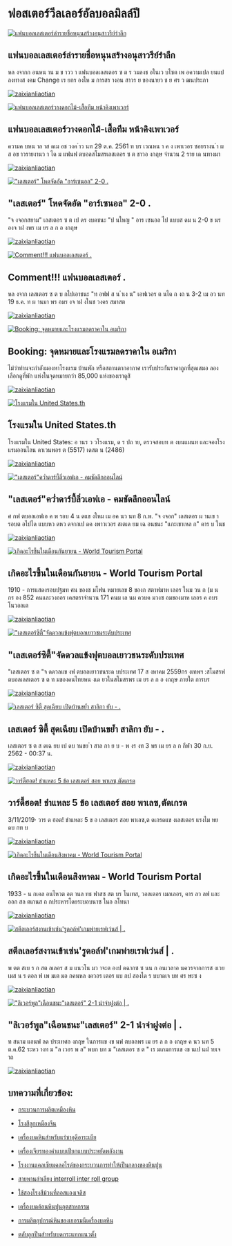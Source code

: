 # ฟอสเตอร์วีลเลอร์อัลบอลมิลล์ปี
<a href="https://mnn.zoosnet.net/LR/Chatpre.aspx?id=MNN94995150&p=https://topgrinding.com/" target="_blank">![แฟนบอลเลสเตอร์ล่ารายชื่อหนุนสร้างอนุสาวรีย์รำลึก ](https://github.com/technlg/images/blob/main/32.jpg)</a>
## แฟนบอลเลสเตอร์ล่ารายชื่อหนุนสร้างอนุสาวรีย์รำลึก 
หล งจากก อนหน าน ม ข าวว า แฟนบอลเลสเตอร ซ ต ร วมลงช อในเว บไซต เพ อความเปล ยนแปลงทางส งคม Change เร ยกร องให ม การสร างอน สาวร ย ของนายว ช ย ศร ว ฒนประภา 
<a href="https://mnn.zoosnet.net/LR/Chatpre.aspx?id=MNN94995150&p=https://topgrinding.com/" target="_blank"><img src="https://github.com/technlg/images/raw/main/chat11.jpg" alt="zaixianliaotian"/></a><a href="//whatsapp.shibangsoft.com/WhatsApp.php" ><img src="https://github.com/technlg/images/raw/main/chat11.png" alt=""></a>
<a href="https://mnn.zoosnet.net/LR/Chatpre.aspx?id=MNN94995150&p=https://topgrinding.com/" target="_blank">![แฟนบอลเลสเตอร์วางดอกไม้-เสื้อทีม หน้าคิงเพาเวอร์](https://github.com/technlg/images/blob/main/50.jpg)</a>
## แฟนบอลเลสเตอร์วางดอกไม้-เสื้อทีม หน้าคิงเพาเวอร์
ความค บหน าล าส ดเม อช วงค ำว นท 29 ต.ค. 2561 ท บร เวณหน า ค ง เพาเวอร ซอยรางน ำ ผ ส อข าวรายงานว า ได ม แฟนฟ ตบอลสโมสรเลสเตอร ซ ต ชาวอ งกฤษ จำนวน 2 ราย เด นทางมา 
<a href="https://mnn.zoosnet.net/LR/Chatpre.aspx?id=MNN94995150&p=https://topgrinding.com/" target="_blank"><img src="https://github.com/technlg/images/raw/main/chat11.jpg" alt="zaixianliaotian"/></a><a href="//whatsapp.shibangsoft.com/WhatsApp.php" ><img src="https://github.com/technlg/images/raw/main/chat11.png" alt=""></a>
<a href="https://mnn.zoosnet.net/LR/Chatpre.aspx?id=MNN94995150&p=https://topgrinding.com/" target="_blank">!["เลสเตอร์" โหดจัดอัด "อาร์เซนอล" 2-0 .](https://github.com/technlg/images/blob/main/11.jpg)</a>
## "เลสเตอร์" โหดจัดอัด "อาร์เซนอล" 2-0 .
"จ งจอกสยาม" เลสเตอร ซ ต เป ดร งบดชนะ "ป นใหญ " อาร เซนอล ไป แบบส ดม น 2-0 ข นรองจ าฝ งพร เม ยร ล ก อ งกฤษ 
<a href="https://mnn.zoosnet.net/LR/Chatpre.aspx?id=MNN94995150&p=https://topgrinding.com/" target="_blank"><img src="https://github.com/technlg/images/raw/main/chat11.jpg" alt="zaixianliaotian"/></a><a href="//whatsapp.shibangsoft.com/WhatsApp.php" ><img src="https://github.com/technlg/images/raw/main/chat11.png" alt=""></a>
<a href="https://mnn.zoosnet.net/LR/Chatpre.aspx?id=MNN94995150&p=https://topgrinding.com/" target="_blank">![Comment!!! แฟนบอลเลสเตอร์ .](https://github.com/technlg/images/blob/main/3.jpg)</a>
## Comment!!! แฟนบอลเลสเตอร์ .
หล งจาก เลสเตอร ซ ต บ กไปเอาชนะ "ท อฟฟ ส น ำเง น" เอฟเวอร ต นได ถ งถ น 3-2 เม อว นท 19 ธ.ค. ท ผ านมา พร อมร งจ าฝ งในช วงคร สมาสต
<a href="https://mnn.zoosnet.net/LR/Chatpre.aspx?id=MNN94995150&p=https://topgrinding.com/" target="_blank"><img src="https://github.com/technlg/images/raw/main/chat11.jpg" alt="zaixianliaotian"/></a><a href="//whatsapp.shibangsoft.com/WhatsApp.php" ><img src="https://github.com/technlg/images/raw/main/chat11.png" alt=""></a>
<a href="https://mnn.zoosnet.net/LR/Chatpre.aspx?id=MNN94995150&p=https://topgrinding.com/" target="_blank">![Booking: จุดหมายและโรงแรมลดราคาใน อเมริกา](https://github.com/technlg/images/blob/main/64.jpg)</a>
## Booking: จุดหมายและโรงแรมลดราคาใน อเมริกา
ไม่ว่าท่านจะกำลังมองหาโรงแรม บ้านพัก หรือสถานตากอากาศ เรารับประกันราคาถูกที่สุดเสมอ ลองเลือกดูที่พัก แห่งในจุดหมายกว่า 85,000 แห่งของเราดูสิ
<a href="https://mnn.zoosnet.net/LR/Chatpre.aspx?id=MNN94995150&p=https://topgrinding.com/" target="_blank"><img src="https://github.com/technlg/images/raw/main/chat11.jpg" alt="zaixianliaotian"/></a><a href="//whatsapp.shibangsoft.com/WhatsApp.php" ><img src="https://github.com/technlg/images/raw/main/chat11.png" alt=""></a>
<a href="https://mnn.zoosnet.net/LR/Chatpre.aspx?id=MNN94995150&p=https://topgrinding.com/" target="_blank">![โรงแรมใน United States.th](https://github.com/technlg/images/blob/main/4.jpg)</a>
## โรงแรมใน United States.th
โรงแรมใน United States: อ านร ว วโรงแรม, ด ร ปถ าย, ตรวจสอบท ต งบนแผนท และจองโรงแรมออนไลน ดาเวนพอร ต (5517) เดสต น (2486)
<a href="https://mnn.zoosnet.net/LR/Chatpre.aspx?id=MNN94995150&p=https://topgrinding.com/" target="_blank"><img src="https://github.com/technlg/images/raw/main/chat11.jpg" alt="zaixianliaotian"/></a><a href="//whatsapp.shibangsoft.com/WhatsApp.php" ><img src="https://github.com/technlg/images/raw/main/chat11.png" alt=""></a>
<a href="https://mnn.zoosnet.net/LR/Chatpre.aspx?id=MNN94995150&p=https://topgrinding.com/" target="_blank">!["เลสเตอร์"คว่ำดาร์บี้ลิ่วเอฟเอ - คมชัดลึกออนไลน์](https://github.com/technlg/images/blob/main/29.jpg)</a>
## "เลสเตอร์"คว่ำดาร์บี้ลิ่วเอฟเอ - คมชัดลึกออนไลน์
ศ กฟ ตบอลเอฟเอ ค พ รอบ 4 น ดแข งใหม เม อค นว นท 8 ก.พ. "จ งจอก" เลสเตอร ผ านเข ารอบต อไปได แบบหว ดหว ดจากเป ดค งพาวเวอร สเตเด ยม เฉ อนชนะ "แกะเขาเหล ก" ดาร บ ในช 
<a href="https://mnn.zoosnet.net/LR/Chatpre.aspx?id=MNN94995150&p=https://topgrinding.com/" target="_blank"><img src="https://github.com/technlg/images/raw/main/chat11.jpg" alt="zaixianliaotian"/></a><a href="//whatsapp.shibangsoft.com/WhatsApp.php" ><img src="https://github.com/technlg/images/raw/main/chat11.png" alt=""></a>
<a href="https://mnn.zoosnet.net/LR/Chatpre.aspx?id=MNN94995150&p=https://topgrinding.com/" target="_blank">![เกิดอะไรขึ้นในเดือนกันยายน - World Tourism Portal](https://github.com/technlg/images/blob/main/28.jpg)</a>
## เกิดอะไรขึ้นในเดือนกันยายน - World Tourism Portal
1910 - การแสดงรอบปฐมท ศน ของซ มโฟน หมายเลข 8 ของก สตาฟมาห เลอร ในม วน ก (ม น กร อง 852 คนและวงออร เคสตราจำนวน 171 คนผ เล นผ ควบค มวงซ อมของมาห เลอร ค อบร โนวอลเต 
<a href="https://mnn.zoosnet.net/LR/Chatpre.aspx?id=MNN94995150&p=https://topgrinding.com/" target="_blank"><img src="https://github.com/technlg/images/raw/main/chat11.jpg" alt="zaixianliaotian"/></a><a href="//whatsapp.shibangsoft.com/WhatsApp.php" ><img src="https://github.com/technlg/images/raw/main/chat11.png" alt=""></a>
<a href="https://mnn.zoosnet.net/LR/Chatpre.aspx?id=MNN94995150&p=https://topgrinding.com/" target="_blank">!["เลสเตอร์ซิตี้"จัดดวลแข้งฟุตบอลเยาวชนระดับประเทศ ](https://github.com/technlg/images/blob/main/27.jpg)</a>
## "เลสเตอร์ซิตี้"จัดดวลแข้งฟุตบอลเยาวชนระดับประเทศ 
"เลสเตอร ซ ต "จ ดดวลแข งฟ ตบอลเยาวชนระด บประเทศ  17 ส งหาคม 2559กร งเทพฯ :สโมสรฟ ตบอลเลสเตอร ซ ต ท มของคนไทยหน งเด ยวในสโมสรพร เม ยร ล ก อ งกฤษ ภายใต การบร 
<a href="https://mnn.zoosnet.net/LR/Chatpre.aspx?id=MNN94995150&p=https://topgrinding.com/" target="_blank"><img src="https://github.com/technlg/images/raw/main/chat11.jpg" alt="zaixianliaotian"/></a><a href="//whatsapp.shibangsoft.com/WhatsApp.php" ><img src="https://github.com/technlg/images/raw/main/chat11.png" alt=""></a>
<a href="https://mnn.zoosnet.net/LR/Chatpre.aspx?id=MNN94995150&p=https://topgrinding.com/" target="_blank">![เลสเตอร์ ซิตี้ สุดเฉียบ เปิดบ้านขย้ำ สาลิกา ยับ - .](https://github.com/technlg/images/blob/main/33.jpg)</a>
## เลสเตอร์ ซิตี้ สุดเฉียบ เปิดบ้านขย้ำ สาลิกา ยับ - .
เลสเตอร ซ ต ส ดเฉ ยบ เป ดบ านขย ำ สาล กา ย บ - พ งร งท 3 พร เม ยร ล ก กีฬา 30 ก.ย. 2562 - 00:37 น.
<a href="https://mnn.zoosnet.net/LR/Chatpre.aspx?id=MNN94995150&p=https://topgrinding.com/" target="_blank"><img src="https://github.com/technlg/images/raw/main/chat11.jpg" alt="zaixianliaotian"/></a><a href="//whatsapp.shibangsoft.com/WhatsApp.php" ><img src="https://github.com/technlg/images/raw/main/chat11.png" alt=""></a>
<a href="https://mnn.zoosnet.net/LR/Chatpre.aspx?id=MNN94995150&p=https://topgrinding.com/" target="_blank">![วาร์ดี้ฮอต! ชำแหละ 5 ข้อ เลสเตอร์ สอย พาเลซ,ตัดเกรด ](https://github.com/technlg/images/blob/main/50.jpg)</a>
## วาร์ดี้ฮอต! ชำแหละ 5 ข้อ เลสเตอร์ สอย พาเลซ,ตัดเกรด 
3/11/2019· วาร ด ฮอต! ชำแหละ 5 ข อ เลสเตอร สอย พาเลซ,ต ดเกรดแข งเลสเตอร แรงไม หย ดบ กท บ 
<a href="https://mnn.zoosnet.net/LR/Chatpre.aspx?id=MNN94995150&p=https://topgrinding.com/" target="_blank"><img src="https://github.com/technlg/images/raw/main/chat11.jpg" alt="zaixianliaotian"/></a><a href="//whatsapp.shibangsoft.com/WhatsApp.php" ><img src="https://github.com/technlg/images/raw/main/chat11.png" alt=""></a>
<a href="https://mnn.zoosnet.net/LR/Chatpre.aspx?id=MNN94995150&p=https://topgrinding.com/" target="_blank">![เกิดอะไรขึ้นในเดือนสิงหาคม - World Tourism Portal](https://github.com/technlg/images/blob/main/2.jpg)</a>
## เกิดอะไรขึ้นในเดือนสิงหาคม - World Tourism Portal
1933 - น กเคล อนไหวต อต านล ทธ ฟาสซ สต บร โนเทส, วอลเตอร เมลเลอร, คาร ลว ลฟ และออก สล ตเกนส ถ กประหารโดยระบอบนาซ ในอ ลโทนา
<a href="https://mnn.zoosnet.net/LR/Chatpre.aspx?id=MNN94995150&p=https://topgrinding.com/" target="_blank"><img src="https://github.com/technlg/images/raw/main/chat11.jpg" alt="zaixianliaotian"/></a><a href="//whatsapp.shibangsoft.com/WhatsApp.php" ><img src="https://github.com/technlg/images/raw/main/chat11.png" alt=""></a>
<a href="https://mnn.zoosnet.net/LR/Chatpre.aspx?id=MNN94995150&p=https://topgrinding.com/" target="_blank">![สตีลเลอร์สงานเข้าเซ่น'รูดอล์ฟ'เกมพ่ายเรฟเว่นส์ | .](https://github.com/technlg/images/blob/main/43.jpg)</a>
## สตีลเลอร์สงานเข้าเซ่น'รูดอล์ฟ'เกมพ่ายเรฟเว่นส์ | .
พ ตต สเบ ร ก สต ลเลอร ส ม แนวโน มว าจะต องป ดฉากซ ซ นน ก อนเวลาอ นควรจากการส งเวย เมส น ร ดอล ฟ เพ มเต มอ กคนหล งควอร เตอร แบ กป สองได ร บบาดเจ บท ศร ษะซ ง 
<a href="https://mnn.zoosnet.net/LR/Chatpre.aspx?id=MNN94995150&p=https://topgrinding.com/" target="_blank"><img src="https://github.com/technlg/images/raw/main/chat11.jpg" alt="zaixianliaotian"/></a><a href="//whatsapp.shibangsoft.com/WhatsApp.php" ><img src="https://github.com/technlg/images/raw/main/chat11.png" alt=""></a>
<a href="https://mnn.zoosnet.net/LR/Chatpre.aspx?id=MNN94995150&p=https://topgrinding.com/" target="_blank">!["ลิเวอร์พูล"เฉือนชนะ"เลสเตอร์" 2-1 นำจ่าฝูงต่อ | .](https://github.com/technlg/images/blob/main/3.jpg)</a>
## "ลิเวอร์พูล"เฉือนชนะ"เลสเตอร์" 2-1 นำจ่าฝูงต่อ | .
ท สนาม แอนฟ ลด ประเทศอ งกฤษ ในการแข งข นฟ ตบอลพร เม ยร ล ก อ งกฤษ ค นว นท 5 ต.ค.62 ระหว างท ม "ล เวอร พ ล" พบก บท ม "เลสเตอร ซ ต " เร มเกมการแข งข นเป นฝ ายเจ าถ 
<a href="https://mnn.zoosnet.net/LR/Chatpre.aspx?id=MNN94995150&p=https://topgrinding.com/" target="_blank"><img src="https://github.com/technlg/images/raw/main/chat11.jpg" alt="zaixianliaotian"/></a><a href="//whatsapp.shibangsoft.com/WhatsApp.php" ><img src="https://github.com/technlg/images/raw/main/chat11.png" alt=""></a>
## บทความที่เกี่ยวข้อง:
* [กระบวนการผลิตเหมืองหิน](%E0%B8%81%E0%B8%A3%E0%B8%B0%E0%B8%9A%E0%B8%A7%E0%B8%99%E0%B8%81%E0%B8%B2%E0%B8%A3%E0%B8%9C%E0%B8%A5%E0%B8%B4%E0%B8%95%E0%B9%80%E0%B8%AB%E0%B8%A1%E0%B8%B7%E0%B8%AD%E0%B8%87%E0%B8%AB%E0%B8%B4%E0%B8%99.md)
* [โรงสีลูกเหมืองจีน](%E0%B9%82%E0%B8%A3%E0%B8%87%E0%B8%AA%E0%B8%B5%E0%B8%A5%E0%B8%B9%E0%B8%81%E0%B9%80%E0%B8%AB%E0%B8%A1%E0%B8%B7%E0%B8%AD%E0%B8%87%E0%B8%88%E0%B8%B5%E0%B8%99.md)
* [เครื่องบดหินสำหรับแร่ซาอุดีอาระเบีย](%E0%B9%80%E0%B8%84%E0%B8%A3%E0%B8%B7%E0%B9%88%E0%B8%AD%E0%B8%87%E0%B8%9A%E0%B8%94%E0%B8%AB%E0%B8%B4%E0%B8%99%E0%B8%AA%E0%B8%B3%E0%B8%AB%E0%B8%A3%E0%B8%B1%E0%B8%9A%E0%B9%81%E0%B8%A3%E0%B9%88%E0%B8%8B%E0%B8%B2%E0%B8%AD%E0%B8%B8%E0%B8%94%E0%B8%B5%E0%B8%AD%E0%B8%B2%E0%B8%A3%E0%B8%B0%E0%B9%80%E0%B8%9A%E0%B8%B5%E0%B8%A2.md)
* [เครื่องเจียรทองคำแบบเปียกแบบประหยัดพลังงาน](%E0%B9%80%E0%B8%84%E0%B8%A3%E0%B8%B7%E0%B9%88%E0%B8%AD%E0%B8%87%E0%B9%80%E0%B8%88%E0%B8%B5%E0%B8%A2%E0%B8%A3%E0%B8%97%E0%B8%AD%E0%B8%87%E0%B8%84%E0%B8%B3%E0%B9%81%E0%B8%9A%E0%B8%9A%E0%B9%80%E0%B8%9B%E0%B8%B5%E0%B8%A2%E0%B8%81%E0%B9%81%E0%B8%9A%E0%B8%9A%E0%B8%9B%E0%B8%A3%E0%B8%B0%E0%B8%AB%E0%B8%A2%E0%B8%B1%E0%B8%94%E0%B8%9E%E0%B8%A5%E0%B8%B1%E0%B8%87%E0%B8%87%E0%B8%B2%E0%B8%99.md)
* [โรงงานแคลเซียมคลอไรด์ของกระบวนการทำให้เป็นกลางของหินปูน](%E0%B9%82%E0%B8%A3%E0%B8%87%E0%B8%87%E0%B8%B2%E0%B8%99%E0%B9%81%E0%B8%84%E0%B8%A5%E0%B9%80%E0%B8%8B%E0%B8%B5%E0%B8%A2%E0%B8%A1%E0%B8%84%E0%B8%A5%E0%B8%AD%E0%B9%84%E0%B8%A3%E0%B8%94%E0%B9%8C%E0%B8%82%E0%B8%AD%E0%B8%87%E0%B8%81%E0%B8%A3%E0%B8%B0%E0%B8%9A%E0%B8%A7%E0%B8%99%E0%B8%81%E0%B8%B2%E0%B8%A3%E0%B8%97%E0%B8%B3%E0%B9%83%E0%B8%AB%E0%B9%89%E0%B9%80%E0%B8%9B%E0%B9%87%E0%B8%99%E0%B8%81%E0%B8%A5%E0%B8%B2%E0%B8%87%E0%B8%82%E0%B8%AD%E0%B8%87%E0%B8%AB%E0%B8%B4%E0%B8%99%E0%B8%9B%E0%B8%B9%E0%B8%99.md)
* [สายพานลำเลียง interroll inter roll group](%E0%B8%AA%E0%B8%B2%E0%B8%A2%E0%B8%9E%E0%B8%B2%E0%B8%99%E0%B8%A5%E0%B8%B3%E0%B9%80%E0%B8%A5%E0%B8%B5%E0%B8%A2%E0%B8%87%20interroll%20inter%20roll%20group.md)
* [ใช้สองโรงสีม้วนที่ลอสแองเจลิส](%E0%B9%83%E0%B8%8A%E0%B9%89%E0%B8%AA%E0%B8%AD%E0%B8%87%E0%B9%82%E0%B8%A3%E0%B8%87%E0%B8%AA%E0%B8%B5%E0%B8%A1%E0%B9%89%E0%B8%A7%E0%B8%99%E0%B8%97%E0%B8%B5%E0%B9%88%E0%B8%A5%E0%B8%AD%E0%B8%AA%E0%B9%81%E0%B8%AD%E0%B8%87%E0%B9%80%E0%B8%88%E0%B8%A5%E0%B8%B4%E0%B8%AA.md)
* [เครื่องบดค้อนหินปูนอุตสาหกรรม](%E0%B9%80%E0%B8%84%E0%B8%A3%E0%B8%B7%E0%B9%88%E0%B8%AD%E0%B8%87%E0%B8%9A%E0%B8%94%E0%B8%84%E0%B9%89%E0%B8%AD%E0%B8%99%E0%B8%AB%E0%B8%B4%E0%B8%99%E0%B8%9B%E0%B8%B9%E0%B8%99%E0%B8%AD%E0%B8%B8%E0%B8%95%E0%B8%AA%E0%B8%B2%E0%B8%AB%E0%B8%81%E0%B8%A3%E0%B8%A3%E0%B8%A1.md)
* [การผลิตอุปกรณ์หินของเยอรมนีเครื่องบดหิน](%E0%B8%81%E0%B8%B2%E0%B8%A3%E0%B8%9C%E0%B8%A5%E0%B8%B4%E0%B8%95%E0%B8%AD%E0%B8%B8%E0%B8%9B%E0%B8%81%E0%B8%A3%E0%B8%93%E0%B9%8C%E0%B8%AB%E0%B8%B4%E0%B8%99%E0%B8%82%E0%B8%AD%E0%B8%87%E0%B9%80%E0%B8%A2%E0%B8%AD%E0%B8%A3%E0%B8%A1%E0%B8%99%E0%B8%B5%E0%B9%80%E0%B8%84%E0%B8%A3%E0%B8%B7%E0%B9%88%E0%B8%AD%E0%B8%87%E0%B8%9A%E0%B8%94%E0%B8%AB%E0%B8%B4%E0%B8%99.md)
* [ตลับลูกปืนสำหรับบดกระแทกแนวตั้ง](%E0%B8%95%E0%B8%A5%E0%B8%B1%E0%B8%9A%E0%B8%A5%E0%B8%B9%E0%B8%81%E0%B8%9B%E0%B8%B7%E0%B8%99%E0%B8%AA%E0%B8%B3%E0%B8%AB%E0%B8%A3%E0%B8%B1%E0%B8%9A%E0%B8%9A%E0%B8%94%E0%B8%81%E0%B8%A3%E0%B8%B0%E0%B9%81%E0%B8%97%E0%B8%81%E0%B9%81%E0%B8%99%E0%B8%A7%E0%B8%95%E0%B8%B1%E0%B9%89%E0%B8%87.md)
